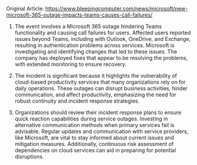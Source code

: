 Original Article: https://www.bleepingcomputer.com/news/microsoft/new-microsoft-365-outage-impacts-teams-causes-call-failures/

1) The event involves a Microsoft 365 outage hindering Teams functionality and causing call failures for users. Affected users reported issues beyond Teams, including with Outlook, OneDrive, and Exchange, resulting in authentication problems across services. Microsoft is investigating and identifying changes that led to these issues. The company has deployed fixes that appear to be resolving the problems, with extended monitoring to ensure recovery.

2) The incident is significant because it highlights the vulnerability of cloud-based productivity services that many organizations rely on for daily operations. These outages can disrupt business activities, hinder communication, and affect productivity, emphasizing the need for robust continuity and incident response strategies.

3) Organizations should review their incident response plans to ensure quick reaction capabilities during service outages. Investing in alternative communication methods when primary services fail is advisable. Regular updates and communication with service providers, like Microsoft, are vital to stay informed about current issues and mitigation measures. Additionally, continuous risk assessment of dependencies on cloud services can aid in preparing for potential disruptions.